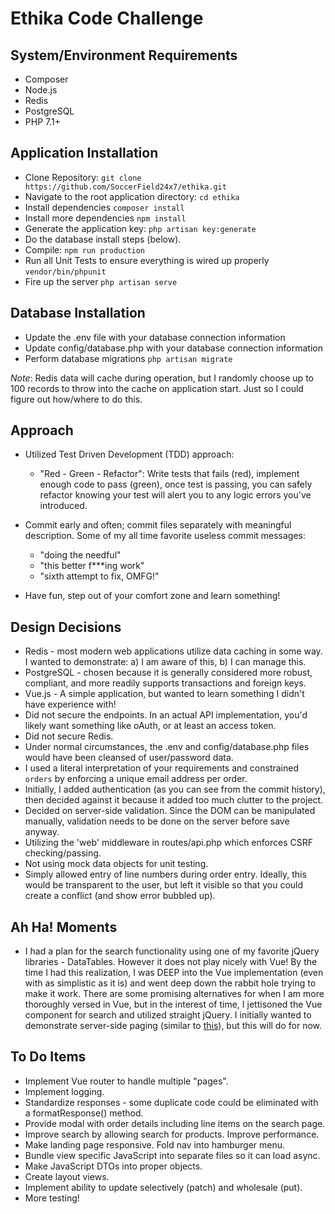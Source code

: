 # Ethika Code Challenge

## System/Environment Requirements
* Composer
* Node.js
* Redis
* PostgreSQL
* PHP 7.1+

## Application Installation

* Clone Repository:  `git clone https://github.com/SoccerField24x7/ethika.git`
* Navigate to the root application directory: `cd ethika`
* Install dependencies `composer install`
* Install more dependencies `npm install`
* Generate the application key:  `php artisan key:generate`
* Do the database install steps (below).
* Compile: `npm run production`
* Run all Unit Tests to ensure everything is wired up properly `vendor/bin/phpunit`
* Fire up the server `php artisan serve`

## Database Installation

* Update the .env file with your database connection information
* Update config/database.php with your database connection information
* Perform database migrations `php artisan migrate`

_Note_: Redis data will cache during operation, but I randomly choose up to 100 records to throw into the cache on application start. Just so I could figure out how/where to do this.

## Approach

* Utilized Test Driven Development (TDD) approach:
    * "Red - Green - Refactor": Write tests that fails (red), implement enough code to pass (green), once test is passing, you can safely refactor knowing your test will alert you to any logic errors you've introduced.
* Commit early and often; commit files separately with meaningful description. Some of my all time favorite useless commit messages:
    * "doing the needful"
    * "this better f***ing work"
    * "sixth attempt to fix, OMFG!"
    
* Have fun, step out of your comfort zone and learn something!

## Design Decisions

* Redis - most modern web applications utilize data caching in some way. I wanted to demonstrate: a) I am aware of this, b) I can manage this.
* PostgreSQL - chosen because it is generally considered more robust, compliant, and more readily supports transactions and foreign keys.
* Vue.js - A simple application, but wanted to learn something I didn't have experience with!
* Did not secure the endpoints.  In an actual API implementation, you'd likely want something like oAuth, or at least an access token.
* Did not secure Redis. 
* Under normal circumstances, the .env and config/database.php files would have been cleansed of user/password data.
* I used a literal interpretation of your requirements and constrained `orders` by enforcing a unique email address per order.
* Initially, I added authentication (as you can see from the commit history), then decided against it because it added too much clutter to the project.
* Decided on server-side validation. Since the DOM can be manipulated manually, validation needs to be done on the server before save anyway.
* Utilizing the 'web' middleware in routes/api.php which enforces CSRF checking/passing.
* Not using mock data objects for unit testing.
* Simply allowed entry of line numbers during order entry. Ideally, this would be transparent to the user, but left it visible so that you could create a conflict (and show error bubbled up).

## Ah Ha! Moments
* I had a plan for the search functionality using one of my favorite jQuery libraries - DataTables.  However it does not play nicely with Vue! By the time I had this realization, I was DEEP into the Vue implementation (even with as simplistic as it is) and went deep down the rabbit hole trying to make it work.  There are some promising alternatives for when I am more thoroughly versed in Vue, but in the interest of time, I jettisoned the Vue component for search and utilized straight jQuery. I initially wanted to demonstrate server-side paging (similar to <a href="https://github.com/SoccerField24x7/joybird/blob/master/app/Http/Controllers/JoybirdController.php">this</a>), but this will do for now.

## To Do Items
* Implement Vue router to handle multiple "pages".
* Implement logging.
* Standardize responses - some duplicate code could be eliminated with a formatResponse() method.
* Provide modal with order details including line items on the search page.
* Improve search by allowing search for products. Improve performance.
* Make landing page responsive. Fold nav into hamburger menu.
* Bundle view specific JavaScript into separate files so it can load async.
* Make JavaScript DTOs into proper objects.
* Create layout views.
* Implement ability to update selectively (patch) and wholesale (put).
* More testing!
